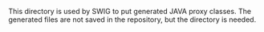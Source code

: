 This directory is used by SWIG to put generated JAVA proxy classes. The generated files are not saved in the repository, but the directory is needed.